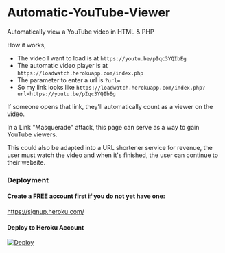 # Automatic-YouTube-Viewer
Automatically view a YouTube video in HTML &amp; PHP

    
How it works,     
- The video I want to load is at `https://youtu.be/pIqc3YQIbEg`    
- The automatic video player is at `https://loadwatch.herokuapp.com/index.php`     
- The parameter to enter a url is `?url=`     
- So my link looks like `https://loadwatch.herokuapp.com/index.php?url=https://youtu.be/pIqc3YQIbEg`         
  
   
If someone opens that link, they'll automatically count as a viewer on the video.     
   
In a Link "Masquerade" attack, this page can serve as a way to gain YouTube viewers.   
      
This could also be adapted into a URL shortener service for revenue, the user must watch the video and when it's finished, the user can continue to their website.
   
### Deployment
#### Create a FREE account first if you do not yet have one:      
https://signup.heroku.com/       
      
#### Deploy to Heroku Account
[![Deploy](https://www.herokucdn.com/deploy/button.svg)](https://heroku.com/deploy)
